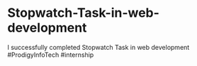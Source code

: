 # Stopwatch-Task-in-web-development
I successfully completed Stopwatch Task in web development  #ProdigyInfoTech  #internship
